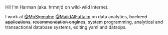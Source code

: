 Hi! I'm Harman (aka. hrmnjt) on wild-wild internet.

I work at ~~[@MuSigmaInc](https://twitter.com/MuSigmaInc)~~
[@MajidAlFuttaim](https://twitter.com/MajidAlFuttaim) on data analytics,
~~backend applications~~, ~~recommendation engines~~, system programming,
analytical and transactional database systems, editing yaml and dataops.
